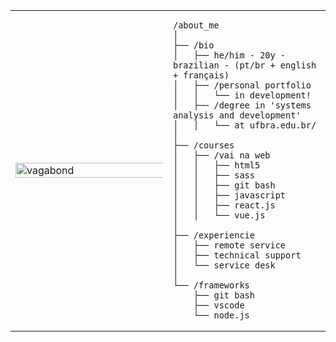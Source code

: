 <table>
  <tr>
    <td style="width: 50%;">
      <img src="https://github.com/souzlume/souzlume/blob/main/download.jpg" alt="vagabond" style="width: 200%; border: none;">
    </td>

<td style="width: 50%; vertical-align: top;">
  
    /about_me
    │
    ├── /bio
    │   ├── he/him - 20y - brazilian - (pt/br + english + français)
    │   ├── /personal portfolio
    │   │   └── in development!
    │   ├── /degree in 'systems analysis and development'
    │   │   └── at ufbra.edu.br/
    │
    ├── /courses
    │   ├── /vai na web
    │   │   ├── html5
    │   │   ├── sass
    │   │   ├── git bash
    │   │   ├── javascript
    │   │   ├── react.js
    │   │   └── vue.js
    │
    ├── /experiencie
    │   ├── remote service
    │   ├── technical support
    │   └── service desk
    │
    └── /frameworks
        ├── git bash
        ├── vscode
        └── node.js
        
    
  </tr>
</table>
